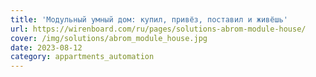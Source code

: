 ```yaml
---
title: 'Модульный умный дом: купил, привёз, поставил и живёшь'
url: https://wirenboard.com/ru/pages/solutions-abrom-module-house/
cover: /img/solutions/abrom_module_house.jpg
date: 2023-08-12
category: appartments_automation
---
```

